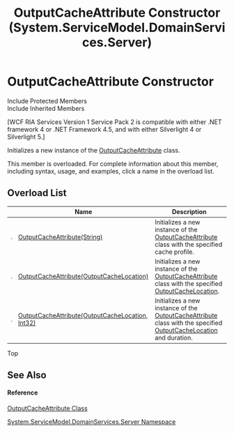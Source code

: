 ﻿---
title: OutputCacheAttribute Constructor  (System.ServiceModel.DomainServices.Server)
TOCTitle: OutputCacheAttribute Constructor
ms:assetid: Overload:System.ServiceModel.DomainServices.Server.OutputCacheAttribute.#ctor
ms:mtpsurl: https://msdn.microsoft.com/en-us/library/system.servicemodel.domainservices.server.outputcacheattribute.outputcacheattribute(v=VS.91)
ms:contentKeyID: 28755639
ms.date: 01/27/2012
mtps_version: v=VS.91
f1_keywords:
- System.ServiceModel.DomainServices.Server.OutputCacheAttribute.#ctor
- System.ServiceModel.DomainServices.Server.OutputCacheAttribute.OutputCacheAttribute
dev_langs:
- CSharp
- JScript
- VB
- FSharp
---

# OutputCacheAttribute Constructor

Include Protected Members  
Include Inherited Members  

\[WCF RIA Services Version 1 Service Pack 2 is compatible with either .NET framework 4 or .NET Framework 4.5, and with either Silverlight 4 or Silverlight 5.\]

Initializes a new instance of the [OutputCacheAttribute](ff423291\(v=vs.91\).md) class.

This member is overloaded. For complete information about this member, including syntax, usage, and examples, click a name in the overload list.

## Overload List

<table>
<thead>
<tr class="header">
<th> </th>
<th>Name</th>
<th>Description</th>
</tr>
</thead>
<tbody>
<tr class="odd">
<td><img src="images\Ff423329.pubmethod(en-us,VS.91).gif" title="Public method" alt="Public method" /></td>
<td><a href="ff422443(v=vs.91).md">OutputCacheAttribute(String)</a></td>
<td>Initializes a new instance of the <a href="ff423291(v=vs.91).md">OutputCacheAttribute</a> class with the specified cache profile.</td>
</tr>
<tr class="even">
<td><img src="images\Ff423329.pubmethod(en-us,VS.91).gif" title="Public method" alt="Public method" /></td>
<td><a href="ff422388(v=vs.91).md">OutputCacheAttribute(OutputCacheLocation)</a></td>
<td>Initializes a new instance of the <a href="ff423291(v=vs.91).md">OutputCacheAttribute</a> class with the specified <a href="ff422391(v=vs.91).md">OutputCacheLocation</a>.</td>
</tr>
<tr class="odd">
<td><img src="images\Ff423329.pubmethod(en-us,VS.91).gif" title="Public method" alt="Public method" /></td>
<td><a href="ff422351(v=vs.91).md">OutputCacheAttribute(OutputCacheLocation, Int32)</a></td>
<td>Initializes a new instance of the <a href="ff423291(v=vs.91).md">OutputCacheAttribute</a> class with the specified <a href="ff422391(v=vs.91).md">OutputCacheLocation</a> and duration.</td>
</tr>
</tbody>
</table>

Top

## See Also

#### Reference

[OutputCacheAttribute Class](ff423291\(v=vs.91\).md)

[System.ServiceModel.DomainServices.Server Namespace](ff423220\(v=vs.91\).md)

